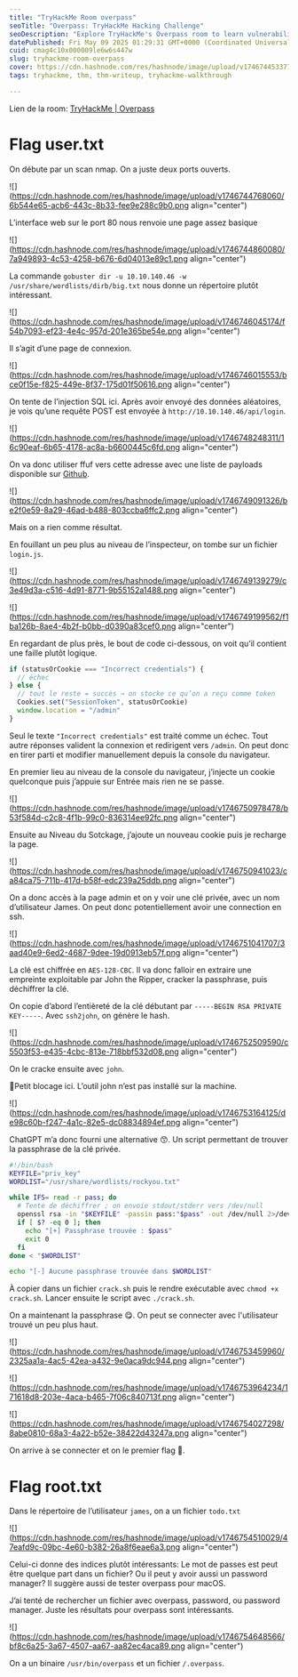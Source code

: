 ```yaml
---
title: "TryHackMe Room overpass"
seoTitle: "Overpass: TryHackMe Hacking Challenge"
seoDescription: "Explore TryHackMe's Overpass room to learn vulnerability exploitation and flag discovery. Ideal for cybersecurity enthusiasts!"
datePublished: Fri May 09 2025 01:29:31 GMT+0000 (Coordinated Universal Time)
cuid: cmag4c10x000009le6w6s447w
slug: tryhackme-room-overpass
cover: https://cdn.hashnode.com/res/hashnode/image/upload/v1746744533776/054e9d9f-f7a6-4ebc-aa7a-49feebb1f5dc.png
tags: tryhackme, thm, thm-writeup, tryhackme-walkthrough

---
```


Lien de la room: [TryHackMe | Overpass](https://tryhackme.com/room/overpass)

# Flag user.txt

On débute par un scan nmap. On a juste deux ports ouverts.

![](https://cdn.hashnode.com/res/hashnode/image/upload/v1746744768060/6b544e65-acb6-443c-8b33-fee9e288c9b0.png align="center")

L’interface web sur le port 80 nous renvoie une page assez basique

![](https://cdn.hashnode.com/res/hashnode/image/upload/v1746744860080/7a949893-4c53-4258-b676-6d04013e89c1.png align="center")

La commande `gobuster dir -u 10.10.140.46 -w /usr/share/wordlists/dirb/big.txt` nous donne un répertoire plutôt intéressant.

![](https://cdn.hashnode.com/res/hashnode/image/upload/v1746746045174/f54b7093-ef23-4e4c-957d-201e365be54e.png align="center")

Il s’agit d’une page de connexion.

![](https://cdn.hashnode.com/res/hashnode/image/upload/v1746746015553/bce0f15e-f825-449e-8f37-175d01f50616.png align="center")

On tente de l’injection SQL ici. Après avoir envoyé des données aléatoires, je vois qu’une requête POST est envoyée à `http://10.10.140.46/api/login`.

![](https://cdn.hashnode.com/res/hashnode/image/upload/v1746748248311/16c90eaf-6b65-4178-ac8a-b6600445c6fd.png align="center")

On va donc utiliser ffuf vers cette adresse avec une liste de payloads disponible sur [Github](https://github.com/Mehdi0x90/Web_Hacking/blob/main/Login%20Bypass.md).

![](https://cdn.hashnode.com/res/hashnode/image/upload/v1746749091326/be2f0e59-8a29-46ad-b488-803ccba6ffc2.png align="center")

Mais on a rien comme résultat.

En fouillant un peu plus au niveau de l’inspecteur, on tombe sur un fichier `login.js`.

![](https://cdn.hashnode.com/res/hashnode/image/upload/v1746749139279/c3e49d3a-c516-4d91-8771-9b55152a1488.png align="center")

![](https://cdn.hashnode.com/res/hashnode/image/upload/v1746749199562/f1ba126b-8ae4-4b2f-b0bb-d0390a83cef0.png align="center")

En regardant de plus près, le bout de code ci-dessous, on voit qu’il contient une faille plutôt logique.

```javascript
if (statusOrCookie === "Incorrect credentials") {
  // échec
} else {
  // tout le reste = succès → on stocke ce qu’on a reçu comme token
  Cookies.set("SessionToken", statusOrCookie)
  window.location = "/admin"
}
```

Seul le texte `"Incorrect credentials"` est traité comme un échec. Tout autre réponses valident la connexion et redirigent vers `/admin`. On peut donc en tirer parti et modifier manuellement depuis la console du navigateur.

En premier lieu au niveau de la console du navigateur, j’injecte un cookie quelconque puis j’appuie sur Entrée mais rien ne se passe.

![](https://cdn.hashnode.com/res/hashnode/image/upload/v1746750978478/b53f584d-c2c8-4f1b-99c0-836314ee92fc.png align="center")

Ensuite au Niveau du Sotckage, j’ajoute un nouveau cookie puis je recharge la page.

![](https://cdn.hashnode.com/res/hashnode/image/upload/v1746750941023/ca84ca75-711b-417d-b58f-edc239a25ddb.png align="center")

On a donc accès à la page admin et on y voir une clé privée, avec un nom d’utilisateur James. On peut donc potentiellement avoir une connection en ssh.

![](https://cdn.hashnode.com/res/hashnode/image/upload/v1746751041707/3aad40e9-6ed2-4687-9dee-19d0913eb57f.png align="center")

La clé est chiffrée en `AES-128-CBC`. Il va donc falloir en extraire une empreinte exploitable par John the Ripper, cracker la passphrase, puis déchiffrer la clé.

On copie d’abord l’entièreté de la clé débutant par `-----BEGIN RSA PRIVATE KEY-----`. Avec `ssh2john`, on génère le hash.

![](https://cdn.hashnode.com/res/hashnode/image/upload/v1746752509590/c5503f53-e435-4cbc-813e-718bbf532d08.png align="center")

On le cracke ensuite avec `john`.

🫤Petit blocage ici. L’outil john n’est pas installé sur la machine.

![](https://cdn.hashnode.com/res/hashnode/image/upload/v1746753164125/de98c60b-f247-4a1c-82e5-dc08834894ef.png align="center")

ChatGPT m’a donc fourni une alternative 😙. Un script permettant de trouver la passphrase de la clé privée.

```bash
#!/bin/bash
KEYFILE="priv_key"
WORDLIST="/usr/share/wordlists/rockyou.txt"

while IFS= read -r pass; do
  # Tente de déchiffrer ; on envoie stdout/stderr vers /dev/null
  openssl rsa -in "$KEYFILE" -passin pass:"$pass" -out /dev/null 2>/dev/null
  if [ $? -eq 0 ]; then
    echo "[+] Passphrase trouvée : $pass"
    exit 0
  fi
done < "$WORDLIST"

echo "[-] Aucune passphrase trouvée dans $WORDLIST"
```

À copier dans un fichier `crack.sh` puis le rendre exécutable avec `chmod +x crack.sh`. Lancer ensuite le script avec `./crack.sh`.

On a maintenant la passphrase 😋. On peut se connecter avec l'utilisateur trouvé un peu plus haut.

![](https://cdn.hashnode.com/res/hashnode/image/upload/v1746753459960/2325aa1a-4ac5-42ea-a432-9e0aca9dc944.png align="center")

![](https://cdn.hashnode.com/res/hashnode/image/upload/v1746753964234/171618d8-203e-4aca-b465-7f06c840713f.png align="center")

![](https://cdn.hashnode.com/res/hashnode/image/upload/v1746754027298/8abe0810-68a3-4a22-b52e-38422d43247a.png align="center")

On arrive à se connecter et on le premier flag 🥳.

# Flag root.txt

Dans le répertoire de l’utilisateur `james`, on a un fichier `todo.txt`

![](https://cdn.hashnode.com/res/hashnode/image/upload/v1746754510029/47eafd9c-09bc-4e60-b382-26a8f6eae6a3.png align="center")

Celui-ci donne des indices plutôt intéressants: Le mot de passes est peut être quelque part dans un fichier? Ou il peut y avoir aussi un password manager? Il suggère aussi de tester overpass pour macOS.

J’ai tenté de rechercher un fichier avec overpass, password, ou password manager. Juste les résultats pour overpass sont intéressants.

![](https://cdn.hashnode.com/res/hashnode/image/upload/v1746754648566/bf8c6a25-3a67-4507-aa67-aa82ec4aca89.png align="center")

On a un binaire `/usr/bin/overpass` et un fichier `/.overpass`.
